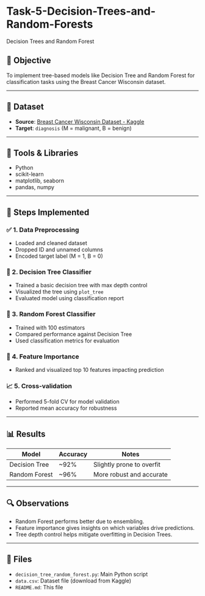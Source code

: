 # Task-5-Decision-Trees-and-Random-Forests
Decision Trees and Random Forest



## 🎯 Objective
To implement tree-based models like Decision Tree and Random Forest for classification tasks using the Breast Cancer Wisconsin dataset.

---

## 📂 Dataset
- **Source**: [Breast Cancer Wisconsin Dataset - Kaggle](https://www.kaggle.com/datasets/uciml/breast-cancer-wisconsin-data)
- **Target**: `diagnosis` (M = malignant, B = benign)

---

## 🔧 Tools & Libraries
- Python
- scikit-learn
- matplotlib, seaborn
- pandas, numpy

---

## 📌 Steps Implemented

### ✅ 1. Data Preprocessing
- Loaded and cleaned dataset
- Dropped ID and unnamed columns
- Encoded target label (M = 1, B = 0)

### 🌳 2. Decision Tree Classifier
- Trained a basic decision tree with max depth control
- Visualized the tree using `plot_tree`
- Evaluated model using classification report

### 🌲 3. Random Forest Classifier
- Trained with 100 estimators
- Compared performance against Decision Tree
- Used classification metrics for evaluation

### 🔎 4. Feature Importance
- Ranked and visualized top 10 features impacting prediction

### 📈 5. Cross-validation
- Performed 5-fold CV for model validation
- Reported mean accuracy for robustness

---

## 📊 Results

| Model          | Accuracy | Notes                      |
|----------------|----------|----------------------------|
| Decision Tree  | ~92%     | Slightly prone to overfit  |
| Random Forest  | ~96%     | More robust and accurate   |

---

## 🔍 Observations
- Random Forest performs better due to ensembling.
- Feature importance gives insights on which variables drive predictions.
- Tree depth control helps mitigate overfitting in Decision Trees.

---

## 📁 Files
- `decision_tree_random_forest.py`: Main Python script
- `data.csv`: Dataset file (download from Kaggle)
- `README.md`: This file
